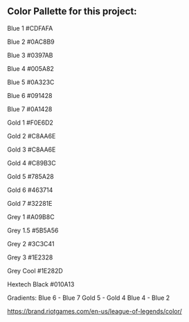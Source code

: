 ## Color Pallette for this project:
Blue 1
#CDFAFA

Blue 2
#0AC8B9

Blue 3
#0397AB

Blue 4
#005A82

Blue 5
#0A323C

Blue 6
#091428

Blue 7
#0A1428

Gold 1
#F0E6D2

Gold 2
#C8AA6E

Gold 3
#C8AA6E

Gold 4
#C89B3C

Gold 5
#785A28

Gold 6
#463714

Gold 7
#32281E

Grey 1
#A09B8C

Grey 1.5
#5B5A56

Grey 2
#3C3C41

Grey 3
#1E2328

Grey Cool
#1E282D

Hextech Black
#010A13

Gradients:
Blue 6 - Blue 7
Gold 5 - Gold 4
Blue 4 - Blue 2

https://brand.riotgames.com/en-us/league-of-legends/color/